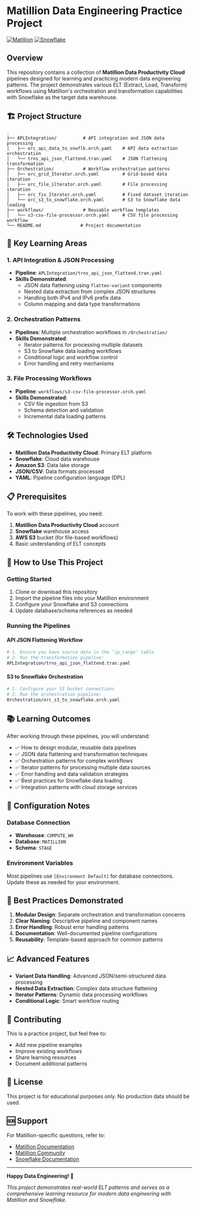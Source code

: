 # Matillion Data Engineering Practice Project

[![Matillion](https://img.shields.io/badge/Matillion-Data%20Productivity%20Cloud-blue)](https://www.matillion.com/)
[![Snowflake](https://img.shields.io/badge/Snowflake-Data%20Warehouse-29B5E8)](https://www.snowflake.com/)

## Overview

This repository contains a collection of **Matillion Data Productivity Cloud** pipelines designed for learning and practicing modern data engineering patterns. The project demonstrates various ELT (Extract, Load, Transform) workflows using Matillion's orchestration and transformation capabilities with Snowflake as the target data warehouse.

## 🏗️ Project Structure

```
.
├── APLIntegration/          # API integration and JSON data processing
│   ├── orc_api_data_to_snwflk.orch.yaml    # API data extraction orchestration
│   └── trns_api_json_flattend.tran.yaml    # JSON flattening transformation
├── Orchestration/           # Workflow orchestration patterns
│   ├── orc_grid_Iterator.orch.yaml         # Grid-based data iteration
│   ├── orc_file_ilterator.orch.yaml        # File processing iteration
│   ├── orc_fix_Iterator.orch.yaml          # Fixed dataset iteration
│   └── orc_s3_to_snowflake.orch.yaml       # S3 to Snowflake data loading
├── workflows/               # Reusable workflow templates
│   └── s3-csv-file-processor.orch.yaml     # CSV file processing workflow
└── README.md               # Project documentation
```

## 🚀 Key Learning Areas

### 1. **API Integration & JSON Processing**
- **Pipeline**: `APLIntegration/trns_api_json_flattend.tran.yaml`
- **Skills Demonstrated**:
  - JSON data flattening using `flatten-variant` components
  - Nested data extraction from complex JSON structures
  - Handling both IPv4 and IPv6 prefix data
  - Column mapping and data type transformations

### 2. **Orchestration Patterns**
- **Pipelines**: Multiple orchestration workflows in `/Orchestration/`
- **Skills Demonstrated**:
  - Iterator patterns for processing multiple datasets
  - S3 to Snowflake data loading workflows
  - Conditional logic and workflow control
  - Error handling and retry mechanisms

### 3. **File Processing Workflows**
- **Pipeline**: `workflows/s3-csv-file-processor.orch.yaml`
- **Skills Demonstrated**:
  - CSV file ingestion from S3
  - Schema detection and validation
  - Incremental data loading patterns

## 🛠️ Technologies Used

- **Matillion Data Productivity Cloud**: Primary ELT platform
- **Snowflake**: Cloud data warehouse
- **Amazon S3**: Data lake storage
- **JSON/CSV**: Data formats processed
- **YAML**: Pipeline configuration language (DPL)

## 📋 Prerequisites

To work with these pipelines, you need:

1. **Matillion Data Productivity Cloud** account
2. **Snowflake** warehouse access
3. **AWS S3** bucket (for file-based workflows)
4. Basic understanding of ELT concepts

## 🎯 How to Use This Project

### Getting Started
1. Clone or download this repository
2. Import the pipeline files into your Matillion environment
3. Configure your Snowflake and S3 connections
4. Update database/schema references as needed

### Running the Pipelines

#### API JSON Flattening Workflow
```bash
# 1. Ensure you have source data in the 'ip_range' table
# 2. Run the transformation pipeline:
APLIntegration/trns_api_json_flattend.tran.yaml
```

#### S3 to Snowflake Orchestration
```bash
# 1. Configure your S3 bucket connections
# 2. Run the orchestration pipeline:
Orchestration/orc_s3_to_snowflake.orch.yaml
```

## 📚 Learning Outcomes

After working through these pipelines, you will understand:

- ✅ How to design modular, reusable data pipelines
- ✅ JSON data flattening and transformation techniques
- ✅ Orchestration patterns for complex workflows
- ✅ Iterator patterns for processing multiple data sources
- ✅ Error handling and data validation strategies
- ✅ Best practices for Snowflake data loading
- ✅ Integration patterns with cloud storage services

## 🔧 Configuration Notes

### Database Connection
- **Warehouse**: `COMPUTE_WH`
- **Database**: `MATILLION`
- **Schema**: `STAGE`

### Environment Variables
Most pipelines use `[Environment Default]` for database connections. Update these as needed for your environment.

## 🤝 Best Practices Demonstrated

1. **Modular Design**: Separate orchestration and transformation concerns
2. **Clear Naming**: Descriptive pipeline and component names
3. **Error Handling**: Robust error handling patterns
4. **Documentation**: Well-documented pipeline configurations
5. **Reusability**: Template-based approach for common patterns

## 📈 Advanced Features

- **Variant Data Handling**: Advanced JSON/semi-structured data processing
- **Nested Data Extraction**: Complex data structure flattening
- **Iterator Patterns**: Dynamic data processing workflows
- **Conditional Logic**: Smart workflow routing

## 🤖 Contributing

This is a practice project, but feel free to:
- Add new pipeline examples
- Improve existing workflows
- Share learning resources
- Document additional patterns

## 📝 License

This project is for educational purposes only. No production data should be used.

## 🆘 Support

For Matillion-specific questions, refer to:
- [Matillion Documentation](https://docs.matillion.com/)
- [Matillion Community](https://community.matillion.com/)
- [Snowflake Documentation](https://docs.snowflake.com/)

---

**Happy Data Engineering! 🚀**

*This project demonstrates real-world ELT patterns and serves as a comprehensive learning resource for modern data engineering with Matillion and Snowflake.*